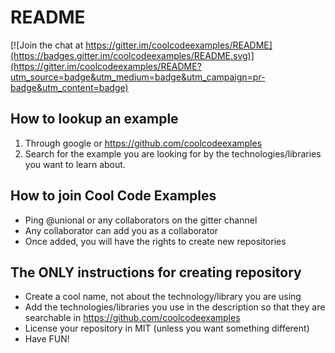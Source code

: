 # README

[![Join the chat at https://gitter.im/coolcodeexamples/README](https://badges.gitter.im/coolcodeexamples/README.svg)](https://gitter.im/coolcodeexamples/README?utm_source=badge&utm_medium=badge&utm_campaign=pr-badge&utm_content=badge)

## How to lookup an example
1. Through google or https://github.com/coolcodeexamples
2. Search for the example you are looking for by the technologies/libraries you want to learn about.

## How to join Cool Code Examples
* Ping @unional or any collaborators on the gitter channel
* Any collaborator can add you as a collaborator
* Once added, you will have the rights to create new repositories

## The ONLY instructions for creating repository
* Create a cool name, not about the technology/library you are using
* Add the technologies/libraries you use in the description so that they are searchable in https://github.com/coolcodeexamples
* License your repository in MIT (unless you want something different)
* Have FUN!

